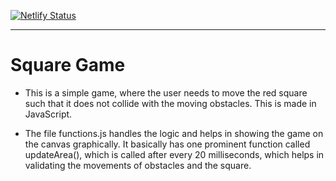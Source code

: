 [![Netlify Status](https://api.netlify.com/api/v1/badges/0154dbe9-a32e-498b-938b-e82a05497c0f/deploy-status)](https://app.netlify.com/sites/sqgame/deploys)

_______________________________________________________________________________________

# Square Game 

- This is a simple game, where the user needs to move the red square such that it does not collide with the moving obstacles. This is made in JavaScript. 

- The file functions.js handles the logic and helps in showing the game on the canvas graphically. It basically has one prominent function called updateArea(), which is called after every 20 milliseconds, which helps in validating the movements of obstacles and the square.

